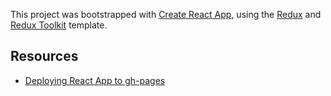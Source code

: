 This project was bootstrapped with [Create React App](https://github.com/facebook/create-react-app), using the [Redux](https://redux.js.org/) and [Redux Toolkit](https://redux-toolkit.js.org/) template.

## Resources
- [Deploying React App to gh-pages](https://github.com/gitname/react-gh-pages)
